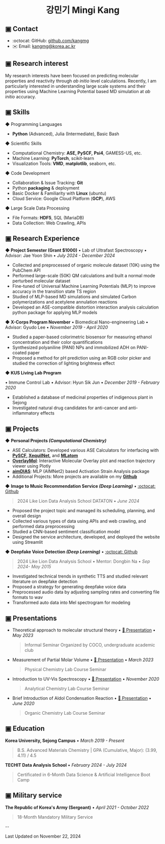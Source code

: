# <center>강민기 Mingi Kang</center>

## ▣ Contact
- :octocat: GitHub: [github.com/kangmg](https://github.com/kangmg)
- :envelope: Email: kangmg@korea.ac.kr


## ▣ Research interest

My research interests have been focused on predicting molecular properties and reactivity through *ab initio* level calculations. Recently, I am particularly interested in understanding large scale systems and their properties using Machine Learning Potential based MD simulation at *ab initio* accuracy.

## ▣ Skills 

◆ Programming Languages
- **Python** (Advanced), Julia (Intermediate), Basic Bash

◆ Scientific Skills
- Computational Chemistry: **ASE, PySCF,** **Psi4**, GAMESS-US, etc.
- Machine Learning: **PyTorch**, scikit-learn
- Visualization Tools: **VMD**, **matplotlib**, seaborn, etc.

◆ Code Development
- Collaboration & Issue Tracking: **Git**
- Python **packaging** & deployment
- Basic Docker & Familiarity with **Linux** (ubuntu)
- Cloud Service: Google Cloud Platform (**GCP**), AWS

◆ Large Scale Data Processing
- File Formats: **HDF5**, SQL (MariaDB)
- Data Collection: Web Crawling, APIs

## ▣ Research Experience

<b>◆ Project Semester (Grant $1000)</b> • Lab of Ultrafast Spectroscopy • Advisor: Jae Yoon Shin • *July 2024 - December 2024*

- Collected and preprocessed of organic molecule dataset (10K) using the PubChem API
- Performed large-scale (50K) QM calculations and built a normal mode perturbed molecular dataset
- Fine-tuned of Universal Machine Learning Potentials (MLP) to improve accuracy in the transition state TS region
- Studied of MLP-based MD simulations and simulated Carbon polymerizations and acetylene annulation reactions
- Developed an ASE-compatible distortion interaction analysis calculation python package for applying MLP models

<b>◆ X-Corps Program November</b> • Biomedical Nano-engineering Lab • Advisor: Gyudo Lee • *November 2019 - April 2020*

- Studied a paper-based colorimetric biosensor for measuring ethanol concentration and their color quantifications
- Synthesized polyaniline (PANI) NPs and immobilized ADH on PANI-coated paper
- Proposed a method for pH prediction using an RGB color picker and studied the correction of lighting brightness effect

<b>◆ KUS Living Lab Program</b></p> • Immune Control Lab • Advisor: Hyun Sik Jun • *December 2019 - February 2020*

- Established a database of medicinal properties of indigenous plant in Sejong
- Investigated natural drug candidates for anti-cancer and anti-inflammatory effects



## ▣ Projects

◆ **Personal Projects *(Computational Chemistry)***
- ASE Calculators: Developed various ASE Calculators for interfacing with **[PySCF](https://github.com/kangmg/PySCF4ASE), [XequilNet](https://github.com/kangmg/XequiNet),** and [**MLatom**](https://github.com/kangmg/MLatom2ase)
- [**OverlayMol**](https://github.com/kangmg/OverlayMol): Interactive Molecular Overlay plot and reaction trajectory viewer using Plotly
- [**aimDIAS**](https://github.com/kangmg/aimDIAS): MLP (AIMNet2) based Activation Strain Analysis package
- Additional Projects: More projects are available on my [**Github**](https://github.com/kangmg/image2music/blob/main/README.md)

◆ **Image to Music Recommendation Service *(Deep Learning)*** • [:octocat: Github](https://github.com/kangmg/image2music/blob/main/README.md)
  > 2024 Like Lion Data Analysis School DATATON • *June 2024*

- Proposed the project topic and managed its scheduling, planning, and overall design
- Collected various types of data using APIs and web crawling, and performed data preprocessing
- Studied a CNN-based sentiment classification model
- Designed the service architecture, developed, and deployed the website using Streamlit

◆ **Deepfake Voice Detection *(Deep Learning)*** • [:octocat: Github](https://github.com/kangmg/deepvoice_classification/blob/main/%EB%A9%8B%EC%9F%81%EC%9D%B4%EC%82%AC%EC%9E%90%EC%B2%98%EB%9F%BC%20-%20%EA%B0%80%EC%A7%9C%20%EB%AA%A9%EC%86%8C%EB%A6%AC%20%EB%B6%84%EB%A5%98%20%ED%94%84%EB%A1%9C%EC%A0%9D%ED%8A%B8.pdf)
  > 2024 Like Lion Data Analysis School • Mentor: Dongbin Na • *Sep 2024- May 2015*

- Investigated technical trends in synthetic TTS and studied relevant literature on deepfake detection
- Proposed a strategy for generating deepfake voice data
- Preprocessed audio data by adjusting sampling rates and converting file formats to wav
- Transformed auto data into Mel spectrogram for modeling

## ▣ Presentations
- Theoretical approach to molecular structural theory • [📄 Presentation](https://github.com/kangmg/presentation_materials/blob/main/COCO_seminar.pdf) • *May 2023*
  > Informal Seminar Organized by COCO, undergraduate academic club

- Measurement of Partial Molar Volume • [📄 Presentation](https://github.com/kangmg/presentation_materials/blob/main/physical_chem_lab.pdf) • *March 2023*
  > Physical Chemistry Lab Course Seminar

- Introduction to UV-Vis Spectroscopy • [📄 Presentation](https://github.com/kangmg/presentation_materials/blob/main/analytical_chem_lab.pdf) • *November 2020*
  > Analytical Chemistry Lab Course Seminar

- Brief Introduction of Aldol Condensation Reaction • [📄 Presentation](https://github.com/kangmg/presentation_materials/blob/main/organic_chem_lab.pdf) • *June 2020*
  > Organic Chemistry Lab Course Seminar

## ▣ Education
**Korea University, Sejong Campus** • *March 2019 - Present*
> B.S. Advanced Materials Chemistry | GPA (Cumulative, Major): (3.99, 4.11) / 4.5

**TECHIT Data Analysis School** • *February 2024 - July 2024*
> Certificated in 6-Month Data Science & Artificial Intelligence Boot Camp

## ▣ Military service
**The Republic of Korea's Army (Sergeant)** • *April 2021 - October 2022*
> 18-Month Mandatory Military Service

--

Last Updated on November 22, 2024
